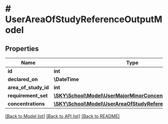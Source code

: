 # # UserAreaOfStudyReferenceOutputModel

## Properties

Name | Type | Description | Notes
------------ | ------------- | ------------- | -------------
**id** | **int** |  | [optional]
**declared_on** | **\DateTime** |  | [optional]
**area_of_study_id** | **int** |  | [optional]
**requirement_set** | [**\SKY\School\Model\UserMajorMinorConcentrationOutputModel**](UserMajorMinorConcentrationOutputModel.md) |  | [optional]
**concentrations** | [**\SKY\School\Model\UserAreaOfStudyReferenceOutputModel**](UserAreaOfStudyReferenceOutputModel.md) |  | [optional]

[[Back to Model list]](../../README.md#models) [[Back to API list]](../../README.md#endpoints) [[Back to README]](../../README.md)
